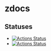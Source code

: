 # zdocs

## Statuses
* [![Actions Status](https://github.com/Zebuilder/zdocs/workflows/simple-worklow/badge.svg)](https://github.com/Zebuilder/zdocs/actions)
* [![Actions Status](https://github.com/RobDWaller/csp-generator/workflows/Build%20and%20Test/badge.svg)](https://github.com/RobDWaller/csp-generator/actions)
